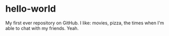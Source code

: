 # hello-world
My first ever repository on GitHub.
I like: movies, pizza, the times when I'm able to chat with my friends.
Yeah.
